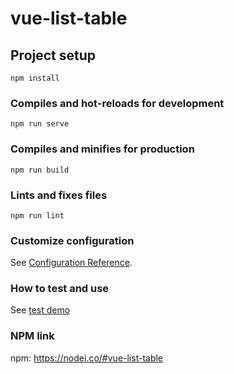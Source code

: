 # vue-list-table

## Project setup
```
npm install
```

### Compiles and hot-reloads for development
```
npm run serve
```

### Compiles and minifies for production
```
npm run build
```

### Lints and fixes files
```
npm run lint
```

### Customize configuration
See [Configuration Reference](https://cli.vuejs.org/config/).

### How to test and use
See [test demo](https://github.com/Promise-W/vue-list-table/blob/develop/demo/main.js)

### NPM link
npm: https://nodei.co/#vue-list-table